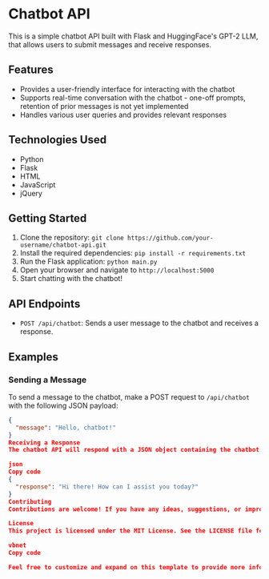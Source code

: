 # Chatbot API

This is a simple chatbot API built with Flask and HuggingFace's GPT-2 LLM, that allows users to submit messages and receive responses.

## Features

- Provides a user-friendly interface for interacting with the chatbot
- Supports real-time conversation with the chatbot - one-off prompts, retention of prior messages is not yet implemented
- Handles various user queries and provides relevant responses

## Technologies Used

- Python
- Flask
- HTML
- JavaScript
- jQuery

## Getting Started

1. Clone the repository: `git clone https://github.com/your-username/chatbot-api.git`
2. Install the required dependencies: `pip install -r requirements.txt`
3. Run the Flask application: `python main.py`
4. Open your browser and navigate to `http://localhost:5000`
5. Start chatting with the chatbot!

## API Endpoints

- `POST /api/chatbot`: Sends a user message to the chatbot and receives a response.

## Examples

### Sending a Message

To send a message to the chatbot, make a POST request to `/api/chatbot` with the following JSON payload:

```json
{
  "message": "Hello, chatbot!"
}
Receiving a Response
The chatbot API will respond with a JSON object containing the chatbot's reply:

json
Copy code
{
  "response": "Hi there! How can I assist you today?"
}
Contributing
Contributions are welcome! If you have any ideas, suggestions, or improvements, feel free to open an issue or submit a pull request.

License
This project is licensed under the MIT License. See the LICENSE file for more details.

vbnet
Copy code

Feel free to customize and expand on this template to provide more information about your specific project.




